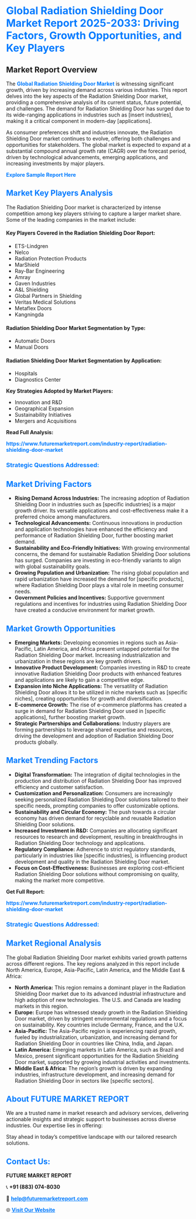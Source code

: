 <h1 style="color: #007BFF;">Global Radiation Shielding Door Market Report 2025-2033: Driving Factors, Growth Opportunities, and Key Players</h1>

<section id="overview">
<h2>Market Report Overview</h2>
<p>The <a href="https://www.futuremarketreport.com/industry-report/radiation-shielding-door-market" style="color: #007BFF; text-decoration: none;"><strong>Global Radiation Shielding Door Market</strong></a> is witnessing significant growth, driven by increasing demand across various industries. This report delves into the key aspects of the Radiation Shielding Door market, providing a comprehensive analysis of its current status, future potential, and challenges. The demand for Radiation Shielding Door has surged due to its wide-ranging applications in industries such as [insert industries], making it a critical component in modern-day [applications].</p>
<p>As consumer preferences shift and industries innovate, the Radiation Shielding Door market continues to evolve, offering both challenges and opportunities for stakeholders. The global market is expected to expand at a substantial compound annual growth rate (CAGR) over the forecast period, driven by technological advancements, emerging applications, and increasing investments by major players.</p>
</section>

<section id="overview">
<p><a href="https://www.futuremarketreport.com/request-sample/reportId=26868" style="color: #007BFF; text-decoration: none;"><strong>Explore Sample Report Here</strong></a></p>
</section>

<section id="key-players">
<h2 style="color: #007BFF;">Market Key Players Analysis</h2>
<p>The Radiation Shielding Door market is characterized by intense competition among key players striving to capture a larger market share. Some of the leading companies in the market include:</p>
<h4>Key Players Covered in the Radiation Shielding Door Report:</h4>
<ul><li>ETS-Lindgren</li><li>Nelco</li><li>Radiation Protection Products</li><li>MarShield</li><li>Ray-Bar Engineering</li><li>Amray</li><li>Gaven Industries</li><li>A&amp;L Shielding</li><li>Global Partners in Shielding</li><li>Veritas Medical Solutions</li><li>Metaflex Doors</li><li>Kangningda</li></ul>
<h4>Radiation Shielding Door Market Segmentation by Type:</h4>
<ul><li>Automatic Doors</li><li>Manual Doors</li></ul>

<h4>Radiation Shielding Door Market Segmentation by Application:</h4>
<ul><li>Hospitals</li><li>Diagnostics Center</li></ul>
<p><strong>Key Strategies Adopted by Market Players:</strong></p>
<ul>
<li>Innovation and R&D</li>
<li>Geographical Expansion</li>
<li>Sustainability Initiatives</li>
<li>Mergers and Acquisitions</li>
</ul>
</section>

<section>
<p><strong>Read Full Analysis: </strong></p><a href="https://www.futuremarketreport.com/industry-report/radiation-shielding-door-market" style="color: #007BFF; text-decoration: none;"><strong>https://www.futuremarketreport.com/industry-report/radiation-shielding-door-market</strong></a>
<h3 style="color: #007BFF;">Strategic Questions Addressed:</h3>
</section>

<section id="driving-factors">
<h2 style="color: #007BFF;">Market Driving Factors</h2>
<ul>
<li><strong>Rising Demand Across Industries:</strong> The increasing adoption of Radiation Shielding Door in industries such as [specific industries] is a major growth driver. Its versatile applications and cost-effectiveness make it a preferred choice among manufacturers.</li>
<li><strong>Technological Advancements:</strong> Continuous innovations in production and application technologies have enhanced the efficiency and performance of Radiation Shielding Door, further boosting market demand.</li>
<li><strong>Sustainability and Eco-Friendly Initiatives:</strong> With growing environmental concerns, the demand for sustainable Radiation Shielding Door solutions has surged. Companies are investing in eco-friendly variants to align with global sustainability goals.</li>
<li><strong>Growing Population and Urbanization:</strong> The rising global population and rapid urbanization have increased the demand for [specific products], where Radiation Shielding Door plays a vital role in meeting consumer needs.</li>
<li><strong>Government Policies and Incentives:</strong> Supportive government regulations and incentives for industries using Radiation Shielding Door have created a conducive environment for market growth.</li>
</ul>
</section>

<section id="growth-opportunities">
<h2 style="color: #007BFF;">Market Growth Opportunities</h2>
<ul>
<li><strong>Emerging Markets:</strong> Developing economies in regions such as Asia-Pacific, Latin America, and Africa present untapped potential for the Radiation Shielding Door market. Increasing industrialization and urbanization in these regions are key growth drivers.</li>
<li><strong>Innovative Product Development:</strong> Companies investing in R&D to create innovative Radiation Shielding Door products with enhanced features and applications are likely to gain a competitive edge.</li>
<li><strong>Expansion into Niche Applications:</strong> The versatility of Radiation Shielding Door allows it to be utilized in niche markets such as [specific niches], creating opportunities for growth and diversification.</li>
<li><strong>E-commerce Growth:</strong> The rise of e-commerce platforms has created a surge in demand for Radiation Shielding Door used in [specific applications], further boosting market growth.</li>
<li><strong>Strategic Partnerships and Collaborations:</strong> Industry players are forming partnerships to leverage shared expertise and resources, driving the development and adoption of Radiation Shielding Door products globally.</li>
</ul>
</section>

<section id="trending-factors">
<h2 style="color: #007BFF;">Market Trending Factors</h2>
<ul>
<li><strong>Digital Transformation:</strong> The integration of digital technologies in the production and distribution of Radiation Shielding Door has improved efficiency and customer satisfaction.</li>
<li><strong>Customization and Personalization:</strong> Consumers are increasingly seeking personalized Radiation Shielding Door solutions tailored to their specific needs, prompting companies to offer customizable options.</li>
<li><strong>Sustainability and Circular Economy:</strong> The push towards a circular economy has driven demand for recyclable and reusable Radiation Shielding Door solutions.</li>
<li><strong>Increased Investment in R&D:</strong> Companies are allocating significant resources to research and development, resulting in breakthroughs in Radiation Shielding Door technology and applications.</li>
<li><strong>Regulatory Compliance:</strong> Adherence to strict regulatory standards, particularly in industries like [specific industries], is influencing product development and quality in the Radiation Shielding Door market.</li>
<li><strong>Focus on Cost-Effectiveness:</strong> Businesses are exploring cost-efficient Radiation Shielding Door solutions without compromising on quality, making the market more competitive.</li>
</ul>
</section>

<section>
<p><strong>Get Full Report: </strong></p><a href="https://www.futuremarketreport.com/industry-report/radiation-shielding-door-market" style="color: #007BFF; text-decoration: none;"><strong>https://www.futuremarketreport.com/industry-report/radiation-shielding-door-market</strong></a>
<h3 style="color: #007BFF;">Strategic Questions Addressed:</h3>
</section>


<section id="regional-analysis">
<h2 style="color: #007BFF;">Market Regional Analysis</h2>
<p>The global Radiation Shielding Door market exhibits varied growth patterns across different regions. The key regions analyzed in this report include North America, Europe, Asia-Pacific, Latin America, and the Middle East & Africa:</p>
<ul>
<li><strong>North America:</strong> This region remains a dominant player in the Radiation Shielding Door market due to its advanced industrial infrastructure and high adoption of new technologies. The U.S. and Canada are leading markets in this region.</li>
<li><strong>Europe:</strong> Europe has witnessed steady growth in the Radiation Shielding Door market, driven by stringent environmental regulations and a focus on sustainability. Key countries include Germany, France, and the U.K.</li>
<li><strong>Asia-Pacific:</strong> The Asia-Pacific region is experiencing rapid growth, fueled by industrialization, urbanization, and increasing demand for Radiation Shielding Door in countries like China, India, and Japan.</li>
<li><strong>Latin America:</strong> Emerging markets in Latin America, such as Brazil and Mexico, present significant opportunities for the Radiation Shielding Door market, supported by growing industrial activities and investments.</li>
<li><strong>Middle East & Africa:</strong> The region’s growth is driven by expanding industries, infrastructure development, and increasing demand for Radiation Shielding Door in sectors like [specific sectors].</li>
</ul>
</section>

<footer>
<h2 style="color: #007BFF;">About FUTURE MARKET REPORT</h2>
<p>We are a trusted name in market research and advisory services, delivering actionable insights and strategic support to businesses across diverse industries. Our expertise lies in offering:</p>

<p>Stay ahead in today’s competitive landscape with our tailored research solutions.</p>

<h2 style="color: #007BFF;">Contact Us:</h2>
<p><strong>FUTURE MARKET REPORT</strong></p>
<p>📞 <strong>+91 (883) 074-8030</strong></p>
<p>📧 <strong><a href="mailto:help@futuremarketreport.com" style="color: #007BFF;">help@futuremarketreport.com</a></strong></p>
<p>🌐 <strong><a href="https://www.futuremarketreport.com/" style="color: #007BFF;">Visit Our Website</a></strong></p>
</footer>